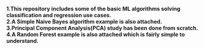**1.This repository includes some of the basic ML algorithms solving classification and regression use cases.** <br>
**2.A Simple Naive Bayes algorithm example is also attached.** <br>
**3.Principal Component Analysis(PCA) study has been done from scratch.** <br>
**4.A Random Forest example is also attached which is fairly simple to understand.**
